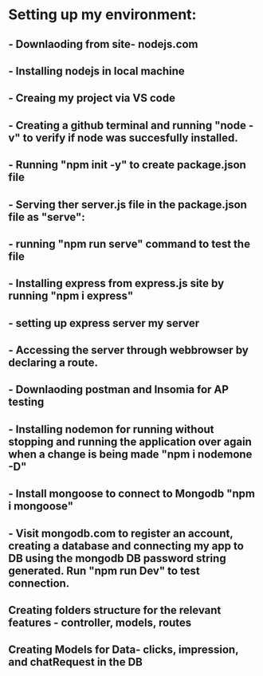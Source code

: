 # Setting up my environment:

## - Downlaoding from site- nodejs.com
## - Installing nodejs in local machine 
## - Creaing my project via VS code
## - Creating a github terminal and running "node -v" to verify if node was succesfully installed.
## - Running "npm init -y" to create package.json file
## - Serving ther server.js file in the package.json file as "serve":
## - running "npm run serve" command to test the file
## - Installing express from express.js site by running "npm i express"
## - setting up express server my server
## - Accessing the server through webbrowser by declaring a route.
## - Downlaoding postman and Insomia for AP testing
## - Installing nodemon for running without stopping and running the application over again when a change is being made "npm i nodemone -D"
## - Install mongoose to connect to Mongodb "npm i mongoose"
## - Visit mongodb.com to register an account, creating a database and connecting my app to DB using the mongodb DB password string generated. Run "npm run Dev" to test connection.
## Creating folders structure for the relevant features - controller, models, routes
## Creating Models for Data- clicks, impression, and chatRequest in the DB 